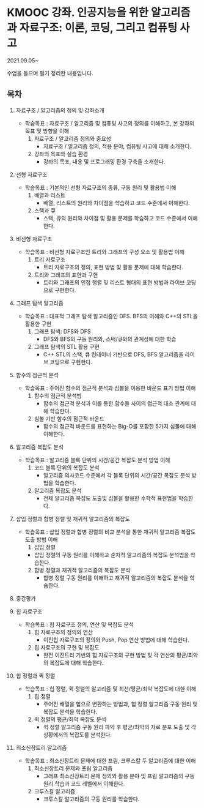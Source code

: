 # KMOOC 강좌. 인공지능을 위한 알고리즘과 자료구조: 이론, 코딩, 그리고 컴퓨팅 사고

2021.09.05~

수업을 들으며 필기 정리한 내용입니다.





## 목차

1. 자료구조 / 알고리즘의 정의 및 강좌소개
   - 학습목표 : 자료구조 / 알고리즘 및 컴퓨팅 사고의 정의를 이해하고, 본 강좌의 목표 및 방향을 이해
     1. 자료구조 / 알고리즘 정의와 중요성
        - 자료구조 / 알고리즘 정의, 적용 분야, 컴퓨팅 사고에 대해 소개한다.
     2. 강좌의 목표와 실습 환경
        - 강좌의 목표, 내용 및 프로그래밍 환경 구축을 소개한다.
   
2. 선형 자료구조
   - 학습목표 : 기본적인 선형 자료구조의 종류, 구동 원리 및 활용법 이해
     1. 배열과 리스트
        - 배열, 리스트의 원리와 차이점을 학습하고 코드 수준에서 이해한다.
     2. 스택과 큐
        - 스택, 큐의 원리와 차이점 및 활용 문제를 학습하고 코드 수준에서 이해한다.
   
3. 비선형 자료구조
   - 학습목표 : 비선형 자료구조인 트리와 그래프의 구성 요소 및 활용법 이해
     1. 트리 자료구조
        - 트리 자료구조의 정의, 표현 방법 및 활용 문제에 대해 학습한다.
     2. 트리와 그래프의 표현과 구현
        - 트리와 그래프의 인접 행렬 및 리스트 형태의 표현 방법과 라이브 코딩으로 구현한다.
   
4. 그래프 탐색 알고리즘
   - 학습목표 : 대표적 그래프 탐색 알고리즘인 DFS. BFS의 이해와 C++의 STL을 활용한 구현
     1. 그래프 탐색: DFS와 DFS
        - DFS와 BFS의 구동 원리와, 스택/큐와의 관계성에 대한 학습
     2. 그래프 탐색의 STL 활용 구현
        - C++ STL의 스택, 큐 컨테이너 기반으로 DFS, BFS 알고리즘을 라이브 코딩으로 구현한다.
   
5. 함수의 점근적 분석
   - 학습목표 : 주어진 함수의 점근적 분석과 심볼을 이용한 바운드 표기 방법 이해
     1. 함수의 점근적 분석법
        - 함수의 점근적 분석과 이를 통한 함수들 사이의 점근적 대소 관계에 대해 학습한다.
     2. 심볼 기반 함수의 점근적 바운드
        - 함수의 점근적 바운드를 표현하는 Big-O를 포함한 5가지 심볼에 대해 이해한다.
   
6. 알고리즘 복잡도 분석
   - 학습목표 : 알고리즘 블록 단위의 시간/공간 복잡도 분석 방법 이해
     1. 코드 블록 단위의 복잡도 분석
        - 알고리즘 의사코드 수준에서 각 블록 단위의 시간/공간 복잡도 분석 방법을 학습한다.
     2. 알고리즘 복잡도 분석
        - 전체 알고리즘 복잡도 도출및 심볼을 활용한 수학적 표현법을 학습한다.
   
7. 삽입 정렬과 합병 정렬 및 재귀적 알고리즘의 복잡도

   - 학습목표 : 삽입 정렬과 합병 정렬의 비교 분석을 통한 재귀적 알고리즘 복잡도 도출 방법 이해
     1.  삽입 정렬
        - 삽입 정렬의 구동 원리를 이해하고 순차적 알고리즘의 복잡도 분석법을 학습한다.
     2. 합병 정렬과 재귀적 알고리즘의 복잡도 분석
        - 합병 정렬 구동 원리를 이해하고 재귀적 알고리즘의 복잡도 분석을 학습한다.

8. 중간평가
9. 힙 자료구조
   - 학습목표 : 힙 자료구조 정의, 연산 및 복잡도 분석
     1. 힙 자료구조의 정의와 연산
        - 이진힙 자료구조의 정의와 Push, Pop 연산 방법에 대해 학습한다.
     2. 힙 자료구조의 구현 및 복잡도
        - 완전 이진트리 기반의 힙 자료구조의 구현 방법 및 각 연산의 평균/최악의 복잡도에 대해 학습한다.
10. 힙 정렬과 퀵 정렬
    - 학습목표 : 힙 정렬, 퀵 정렬의 알고리즘 및 최선/평균/최악 복잡도에 대한 이해
      1. 힙 정렬
         - 주어진 배열을 힙으로 변환하는 방법과, 힙 정렬 알고리즘 구동 원리 및 복잡도 분석을 학습한다.
      2. 퀵 정렬의 평균/최악 복잡도 분석
         - 퀵 정렬 알고리즘 구동 원리 파악 후 평균/최악의 자료 분포 도출 및 각 상황에서의 복잡도를 분석한다.
11. 최소신장트리 알고리즘
    - 학습목표 : 최소신장트리 문제에 대한 프림, 크루스칼 두 알고리즘에 대한 이해
      1. 최소신장트리 문제와 프림 알고리즘
         - 그래프 최소신장트리 문제 정의와 활용 분야 및 프림 알고리즘의 구동 원리 학습과 코드 레벨에서 이해한다.
      2. 크루스칼 알고리즘
         - 크루스칼 알고리즘의 구동 원리를 학습한다.